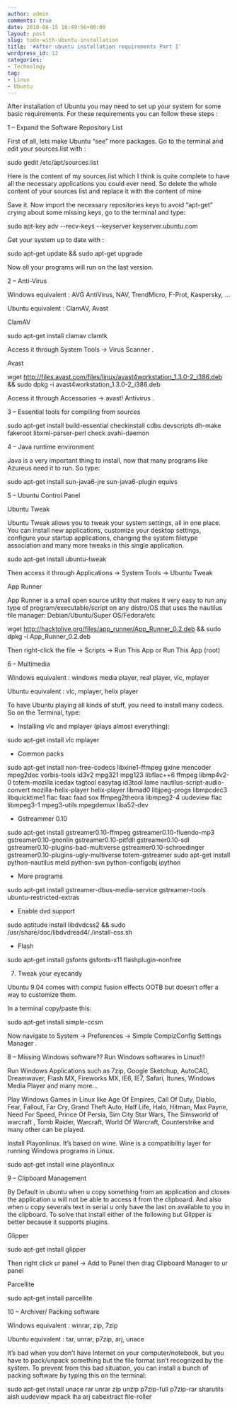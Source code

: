 ```yaml
---
author: admin
comments: true
date: 2010-08-15 16:49:56+00:00
layout: post
slug: todo-with-ubuntu-installation
title: '#After ubuntu installation requirements Part I'
wordpress_id: 12
categories:
- Technology
tag:
- Linux
- Ubuntu
---
```


After installation of Ubuntu you may need to set up your system for some basic requirements. For these requirements you can follow these steps :<!--more-->

1 – Expand the Software Repository List

First of all, lets make Ubuntu “see” more packages. Go to the terminal and edit your sources.list with :

sudo gedit /etc/apt/sources.list

Here is the content of my sources.list which I think is quite complete to have all the necessary applications you could ever need. So delete the whole content of your sources list and replace it with the content of mine

Save it. Now import the necessary repositories keys to avoid “apt-get” crying about some missing keys, go to the terminal and type:

sudo apt-key adv --recv-keys --keyserver keyserver.ubuntu.com <key>

Get your system up to date with :

sudo apt-get update && sudo apt-get upgrade

Now all your programs will run on the last version.

2 – Anti-Virus

Windows equivalent : AVG AntiVirus, NAV, TrendMicro, F-Prot, Kaspersky, …

Ubuntu equivalent : ClamAV, Avast

ClamAV

sudo apt-get install clamav clamtk

Access it through System Tools → Virus Scanner .

Avast

wget http://files.avast.com/files/linux/avast4workstation_1.3.0-2_i386.deb && sudo dpkg -i avast4workstation_1.3.0-2_i386.deb

Access it through Accessories → avast! Antivirus .

3 – Essential tools for compiling from sources

sudo apt-get install build-essential checkinstall cdbs devscripts dh-make fakeroot libxml-parser-perl check avahi-daemon

4 – Java runtime environment

Java is a very important thing to install, now that many programs like Azureus need it to run. So type:

sudo apt-get install sun-java6-jre sun-java6-plugin equivs

5 – Ubuntu Control Panel

Ubuntu Tweak

Ubuntu Tweak allows you to tweak your system settings, all in one place. You can install new applications, customize your desktop settings, configure your startup applications, changing the system filetype association and many more tweaks in this single application.

sudo apt-get install ubuntu-tweak

Then access it through Applications → System Tools → Ubuntu Tweak

App Runner

App Runner is a small open source utility that makes it very easy to run any type of program/executable/script on any distro/OS that uses the nautilus file manager: Debian/Ubuntu/Super OS/Fedora/etc

wget http://hacktolive.org/files/app_runner/App_Runner_0.2.deb && sudo dpkg -i App_Runner_0.2.deb

Then right-click the file -> Scripts -> Run This App or Run This App (root)

6 – Multimedia

Windows equivalent : windows media player, real player, vlc, mplayer

Ubuntu equivalent : vlc, mplayer, helix player

To have Ubuntu playing all kinds of stuff, you need to install many codecs. So on the Terminal, type:

* Installing vlc and mplayer (plays almost everything):

sudo apt-get install vlc mplayer

* Common packs

sudo apt-get install non-free-codecs libxine1-ffmpeg gxine mencoder mpeg2dec vorbis-tools id3v2 mpg321 mpg123 libflac++6 ffmpeg libmp4v2-0 totem-mozilla icedax tagtool easytag id3tool lame nautilus-script-audio-convert mozilla-helix-player helix-player libmad0 libjpeg-progs libmpcdec3 libquicktime1 flac faac faad sox ffmpeg2theora libmpeg2-4 uudeview flac libmpeg3-1 mpeg3-utils mpegdemux liba52-dev

* Gstreammer 0.10

sudo apt-get install gstreamer0.10-ffmpeg gstreamer0.10-fluendo-mp3 gstreamer0.10-gnonlin gstreamer0.10-pitfdll gstreamer0.10-sdl gstreamer0.10-plugins-bad-multiverse gstreamer0.10-schroedinger gstreamer0.10-plugins-ugly-multiverse totem-gstreamer
sudo apt-get install python-nautilus meld python-svn python-configobj ipython
* More programs

sudo apt-get install gstreamer-dbus-media-service gstreamer-tools ubuntu-restricted-extras

* Enable dvd support

sudo aptitude install libdvdcss2 && sudo /usr/share/doc/libdvdread4/./install-css.sh

* Flash

sudo apt-get install gsfonts gsfonts-x11 flashplugin-nonfree

7. Tweak your eyecandy

Ubuntu 9.04 comes with compiz fusion effects OOTB but doesn’t offer a way to customize them.

In a terminal copy/paste this:

sudo apt-get install simple-ccsm

Now navigate to System → Preferences → Simple CompizConfig Settings Manager .

8 – Missing Windows software?? Run Windows softwares in Linux!!!

Run Windows Applications such as 7zip, Google Sketchup, AutoCAD, Dreamwaver, Flash MX, Fireworks MX, IE6, IE7, Safari, Itunes, Windows Media Player and many more…

Play Windows Games in Linux like Age Of Empires, Call Of Duty, Diablo, Fear, Fallout, Far Cry, Grand Theft Auto, Half Life, Halo, Hitman, Max Payne, Need For Speed, Prince Of Persia, Sim City Star Wars, The Simsworld of warcraft , Tomb Raider, Warcraft, World Of Warcraft, Counterstrike and many other can be played.

Install Playonlinux. It’s based on wine. Wine is a compatibility layer for running Windows programs in Linux.

sudo apt-get install wine playonlinux

9 – Clipboard Management

By Default in ubuntu when u copy something from an application and closes the application u will not be able to access it from the clipboard. And also when u copy severals text in serial u only have the last on available to you in the clipboard. To solve that install either of the following but Glipper is better because it supports plugins.

Glipper

sudo apt-get install glipper

Then right click ur panel → Add to Panel then drag Clipboard Manager to ur panel

Parcellite

sudo apt-get install parcellite

10 – Archiver/ Packing software

Windows equivalent : winrar, zip, 7zip

Ubuntu equivalent : tar, unrar, p7zip, arj, unace

It’s bad when you don’t have Internet on your computer/notebook, but you have to pack/unpack something but the file format isn’t recognized by the system. To prevent from this bad situation, you can install a bunch of packing software by typing this on the terminal:

sudo apt-get install unace rar unrar zip unzip p7zip-full p7zip-rar sharutils aish uudeview mpack lha arj cabextract file-roller

